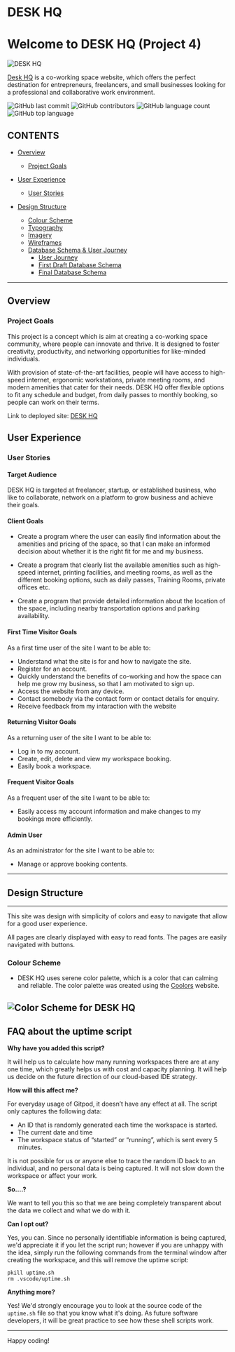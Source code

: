 # DESK HQ

# Welcome to DESK HQ (Project 4)

![DESK HQ](documentation/deskhq.png)

[Desk HQ](https://desk-hq.herokuapp.com/) is a co-working space website, which offers the perfect destination for entrepreneurs, freelancers, and small businesses looking for a professional and collaborative work environment.


![GitHub last commit](https://img.shields.io/github/last-commit/)
![GitHub contributors](https://img.shields.io/github/contributors/shida/)
![GitHub language count](https://img.shields.io/github/languages/count/)
![GitHub top language](https://img.shields.io/github/languages/top/)

## CONTENTS

* [Overview](#overview)
  * [Project Goals](#project-goals)
* [User Experience](#user-experience)
  * [User Stories](#user-stories)

* [Design Structure](#design-structure)
  * [Colour Scheme](#colour-scheme)
  * [Typography](#typography)
  * [Imagery](#imagery)
  * [Wireframes](#wireframes)
  * [Database Schema & User Journey](#database-schema--user-journey)
    * [User Journey](#user-journey)
    * [First Draft Database Schema](#first-draft-database-schema)
    * [Final Database Schema](#final-database-schema)

------

## Overview

###  Project Goals

This project is a concept which is aim at creating a co-working space community, where people can innovate and thrive. It is designed to foster creativity, productivity, and networking opportunities for like-minded individuals.

With provision of state-of-the-art facilities, people will have access to high-speed internet, ergonomic workstations, private meeting rooms, and modern amenities that cater for their needs. DESK HQ offer flexible options to fit any schedule and budget, from daily passes to monthly booking, so people can work on their terms.


Link to deployed site: [DESK HQ](https://desk-hq.herokuapp.com/)

## User Experience

### User Stories

#### __Target Audience__

DESK HQ is targeted at freelancer, startup, or established business, who like to collaborate, network on a platform to grow business and achieve their goals.

#### __Client Goals__ 

+ Create a program where the user can easily find information about the amenities and pricing of the space, so that I can make an informed decision about whether it is the right fit for me and my business.

+ Create a program that clearly list the available amenities such as high-speed internet, printing facilities, and meeting rooms, as well as the different booking options, such as daily passes, Training Rooms, private offices etc. 

+ Create a program that provide detailed information about the location of the space, including nearby transportation options and parking availability.

#### __First Time Visitor Goals__

As a first time user of the site I want to be able to:

+ Understand what the site is for and how to navigate the site.
+ Register for an account.
+ Quickly understand the benefits of co-working and how the space can help me grow my business, so that I am motivated to sign up.
+ Access the website from any device.
+ Contact somebody via the contact form or contact details for enquiry.
+ Receive feedback from my intaraction with the website

#### __Returning Visitor Goals__

As a returning user of the site I want to be able to:

+ Log in to my account.
+ Create, edit, delete and view my workspace booking.
+ Easily book a workspace.


#### __Frequent Visitor Goals__

As a frequent user of the site I want to be able to:

+ Easily access my account information and make changes to my bookings more efficiently.

#### __Admin User__

As an administrator for the site I want to be able to:

+ Manage or approve booking contents.

- - -

## Design Structure
***
This site was design with simplicity of colors and easy to navigate that allow for a good user experience.

All pages are clearly displayed with easy to read fonts. The pages are easily navigated with buttons.

### Colour Scheme

+ DESK HQ uses serene color palette, which is a color that can calming and reliable. The color palette was created using the [Coolors](https://coolors.co/palette/03045e-0077b6-00b4d8-90e0ef-caf0f8) website.

 ![Color Scheme for DESK HQ](./READMEimages/.png)
------

## FAQ about the uptime script

**Why have you added this script?**

It will help us to calculate how many running workspaces there are at any one time, which greatly helps us with cost and capacity planning. It will help us decide on the future direction of our cloud-based IDE strategy.

**How will this affect me?**

For everyday usage of Gitpod, it doesn’t have any effect at all. The script only captures the following data:

- An ID that is randomly generated each time the workspace is started.
- The current date and time
- The workspace status of “started” or “running”, which is sent every 5 minutes.

It is not possible for us or anyone else to trace the random ID back to an individual, and no personal data is being captured. It will not slow down the workspace or affect your work.

**So….?**

We want to tell you this so that we are being completely transparent about the data we collect and what we do with it.

**Can I opt out?**

Yes, you can. Since no personally identifiable information is being captured, we'd appreciate it if you let the script run; however if you are unhappy with the idea, simply run the following commands from the terminal window after creating the workspace, and this will remove the uptime script:

```
pkill uptime.sh
rm .vscode/uptime.sh
```

**Anything more?**

Yes! We'd strongly encourage you to look at the source code of the `uptime.sh` file so that you know what it's doing. As future software developers, it will be great practice to see how these shell scripts work.

---

Happy coding!
